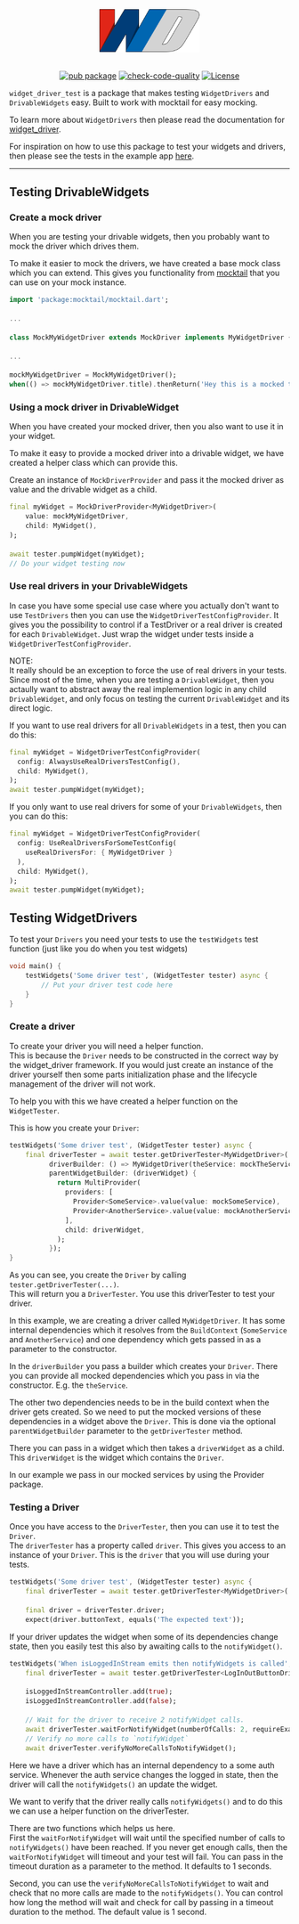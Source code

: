 <div align="center">
  <img src="https://github.com/bmw-tech/widget_driver/blob/master/widget_driver/doc/resources/widget_driver_logo.png?raw=true" width="180">
</div>
<br>
<div align="center">

[![pub package](https://img.shields.io/pub/v/widget_driver_test.svg)](https://pub.dev/packages/widget_driver_test)
[![check-code-quality](https://github.com/bmw-tech/widget_driver/actions/workflows/check-code-quality.yml/badge.svg?branch=master)](https://github.com/bmw-tech/widget_driver/actions/workflows/check-code-quality.yml)
[![License](https://img.shields.io/badge/license-MIT-purple.svg)](LICENSE)

</div>

`widget_driver_test` is a package that makes testing `WidgetDrivers` and `DrivableWidgets` easy. Built to work with mocktail for easy mocking.

To learn more about `WidgetDrivers` then please read the documentation for [widget_driver](../widget_driver).

For inspiration on how to use this package to test your widgets and drivers, then please see the tests in the example app [here](../widget_driver/example/test).

---

## Testing DrivableWidgets

### Create a mock driver

When you are testing your drivable widgets, then you probably want to mock the driver which drives them.

To make it easier to mock the drivers, we have created a base mock class which you can extend. This gives you functionality from [mocktail](https://pub.dev/packages/mocktail) that you can use on your mock instance.

```dart
import 'package:mocktail/mocktail.dart';

...

class MockMyWidgetDriver extends MockDriver implements MyWidgetDriver {}

...

mockMyWidgetDriver = MockMyWidgetDriver();
when(() => mockMyWidgetDriver.title).thenReturn('Hey this is a mocked title');
```

### Using a mock driver in DrivableWidget

When you have created your mocked driver, then you also want to use it in your widget.

To make it easy to provide a mocked driver into a drivable widget, we have created a helper class which can provide this.

Create an instance of `MockDriverProvider` and pass it the mocked driver as value and the drivable widget as a child.

```dart
final myWidget = MockDriverProvider<MyWidgetDriver>(
    value: mockMyWidgetDriver,
    child: MyWidget(),
);

await tester.pumpWidget(myWidget);
// Do your widget testing now
```

### Use real drivers in your DrivableWidgets

In case you have some special use case where you actually don't want to use `TestDrivers` then you can use the `WidgetDriverTestConfigProvider`. It gives you the possibility to control if a TestDriver or a real driver is created for each `DrivableWidget`. Just wrap the widget under tests inside a `WidgetDriverTestConfigProvider`.

NOTE:  
It really should be an exception to force the use of real drivers in your tests. Since most of the time, when you are testing a `DrivableWidget`, then you actaully want to abstract away the real implemention logic in any child `DrivableWidget`, and only focus on testing the current `DrivableWidget` and its direct logic.

If you want to use real drivers for all `DrivableWidgets` in a test, then you can do this:

```dart
final myWidget = WidgetDriverTestConfigProvider(
  config: AlwaysUseRealDriversTestConfig(),
  child: MyWidget(),
);
await tester.pumpWidget(myWidget);
```

If you only want to use real drivers for some of your `DrivableWidgets`, then you can do this:

```dart
final myWidget = WidgetDriverTestConfigProvider(
  config: UseRealDriversForSomeTestConfig(
    useRealDriversFor: { MyWidgetDriver }
  ),
  child: MyWidget(),
);
await tester.pumpWidget(myWidget);
```

## Testing WidgetDrivers

To test your `Drivers` you need your tests to use the `testWidgets` test function (just like you do when you test widgets)

```dart
void main() {
    testWidgets('Some driver test', (WidgetTester tester) async {
        // Put your driver test code here
    }
}
```

### Create a driver

To create your driver you will need a helper function.  
This is because the `Driver` needs to be constructed in the correct way by the widget_driver framework. If you would just create an instance of the driver yourself then some parts initialization phase and the lifecycle management of the driver will not work.

To help you with this we have created a helper function on the `WidgetTester`.

This is how you create your `Driver`:

```dart
testWidgets('Some driver test', (WidgetTester tester) async {
    final driverTester = await tester.getDriverTester<MyWidgetDriver>(
          driverBuilder: () => MyWidgetDriver(theService: mockTheService),
          parentWidgetBuilder: (driverWidget) {
            return MultiProvider(
              providers: [
                Provider<SomeService>.value(value: mockSomeService),
                Provider<AnotherService>.value(value: mockAnotherService),
              ],
              child: driverWidget,
            );
          });
}
```

As you can see, you create the `Driver` by calling `tester.getDriverTester(...)`.  
This will return you a `DriverTester`. You use this driverTester to test your driver.

In this example, we are creating a driver called `MyWidgetDriver`. It has some internal dependencies which it resolves from the `BuildContext` (`SomeService` and `AnotherService`) and one dependency which gets passed in as a parameter to the constructor.

In the `driverBuilder` you pass a builder which creates your `Driver`. There you can provide all mocked dependencies which you pass in via the constructor. E.g. the `theService`.

The other two dependencies needs to be in the build context when the driver gets created. So we need to put the mocked versions of these dependencies in a widget above the `Driver`. This is done via the optional `parentWidgetBuilder` parameter to the `getDriverTester` method.

There you can pass in a widget which then takes a `driverWidget` as a child. This `driverWidget` is the widget which contains the `Driver`.

In our example we pass in our mocked services by using the Provider package.

### Testing a Driver

Once you have access to the `DriverTester`, then you can use it to test the `Driver`.  
The `driverTester` has a property called `driver`. This gives you access to an instance of your `Driver`. This is the `driver` that you will use during your tests.

```dart
testWidgets('Some driver test', (WidgetTester tester) async {
    final driverTester = await tester.getDriverTester<MyWidgetDriver>(...)

    final driver = driverTester.driver;
    expect(driver.buttonText, equals('The expected text'));
```

If your driver updates the widget when some of its dependencies change state, then you easily test this also by awaiting calls to the `notifyWidget()`.

```dart
testWidgets('When isLoggedInStream emits then notifyWidgets is called', (WidgetTester tester) async {
    final driverTester = await tester.getDriverTester<LogInOutButtonDriver>(...)

    isLoggedInStreamController.add(true);
    isLoggedInStreamController.add(false);

    // Wait for the driver to receive 2 notifyWidget calls.
    await driverTester.waitForNotifyWidget(numberOfCalls: 2, requireExactNumberOfCalls: true);
    // Verify no more calls to `notifyWidget`
    await driverTester.verifyNoMoreCallsToNotifyWidget();
```

Here we have a driver which has an internal dependency to a some auth service. Whenever the auth service changes the logged in state, then the driver will call the `notifyWidgets()` an update the widget.

We want to verify that the driver really calls `notifyWidgets()` and to do this we can use a helper function on the driverTester.

There are two functions which helps us here.  
First the `waitForNotifyWidget` will wait until the specified number of calls to `notifyWidgets()` have been reached. If you never get enough calls, then the `waitForNotifyWidget` will timeout and your test will fail. You can pass in the timeout duration as a parameter to the method. It defaults to 1 seconds.

Second, you can use the `verifyNoMoreCallsToNotifyWidget` to wait and check that no more calls are made to the `notifyWidgets()`. You can control how long the method will wait and check for call by passing in a timeout duration to the method. The default value is 1 second.
